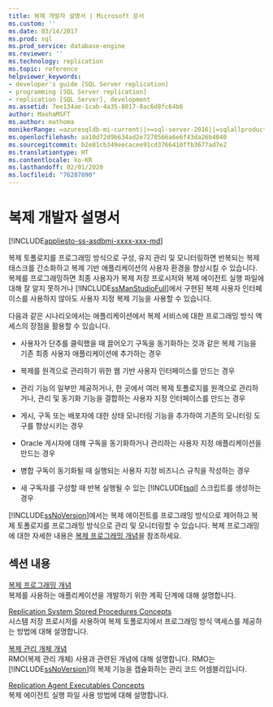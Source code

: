 ```yaml
---
title: 복제 개발자 설명서 | Microsoft 문서
ms.custom: ''
ms.date: 03/14/2017
ms.prod: sql
ms.prod_service: database-engine
ms.reviewer: ''
ms.technology: replication
ms.topic: reference
helpviewer_keywords:
- developer's guide [SQL Server replication]
- programming [SQL Server replication]
- replication [SQL Server], development
ms.assetid: 7ee134ae-1cab-4a35-8017-8ac6d8fc64b6
author: MashaMSFT
ms.author: mathoma
monikerRange: =azuresqldb-mi-current||>=sql-server-2016||=sqlallproducts-allversions
ms.openlocfilehash: aa10d72d9b634ad2e7270566a6e6f43da26b4040
ms.sourcegitcommit: b2e81cb349eecacee91cd3766410ffb3677ad7e2
ms.translationtype: HT
ms.contentlocale: ko-KR
ms.lasthandoff: 02/01/2020
ms.locfileid: "76287890"
---
```

# <a name="replication-developer-documentation"></a>복제 개발자 설명서
[!INCLUDE[appliesto-ss-asdbmi-xxxx-xxx-md](../../../includes/appliesto-ss-asdbmi-xxxx-xxx-md.md)]

  복제 토폴로지를 프로그래밍 방식으로 구성, 유지 관리 및 모니터링하면 반복되는 복제 태스크를 간소화하고 복제 기반 애플리케이션의 사용자 환경을 향상시킬 수 있습니다. 복제를 프로그래밍하면 최종 사용자가 복제 저장 프로시저와 복제 에이전트 실행 파일에 대해 잘 알지 못하거나 [!INCLUDE[ssManStudioFull](../../../includes/ssmanstudiofull-md.md)]에서 구현된 복제 사용자 인터페이스를 사용하지 않아도 사용자 지정 복제 기능을 사용할 수 있습니다.  
  
 다음과 같은 시나리오에서는 애플리케이션에서 복제 서비스에 대한 프로그래밍 방식 액세스의 장점을 활용할 수 있습니다.  
  
-   사용자가 단추를 클릭했을 때 끌어오기 구독을 동기화하는 것과 같은 복제 기능을 기존 최종 사용자 애플리케이션에 추가하는 경우  
  
-   복제를 원격으로 관리하기 위한 웹 기반 사용자 인터페이스를 만드는 경우  
  
-   관리 기능의 일부만 제공하거나, 한 곳에서 여러 복제 토폴로지를 원격으로 관리하거나, 관리 및 동기화 기능을 결합하는 사용자 지정 인터페이스를 만드는 경우  
  
-   게시, 구독 또는 배포자에 대한 상태 모니터링 기능을 추가하여 기존의 모니터링 도구를 향상시키는 경우  
  
-   Oracle 게시자에 대해 구독을 동기화하거나 관리하는 사용자 지정 애플리케이션을 만드는 경우  
  
-   병합 구독이 동기화될 때 실행되는 사용자 지정 비즈니스 규칙을 작성하는 경우  
  
-   새 구독자를 구성할 때 반복 실행될 수 있는 [!INCLUDE[tsql](../../../includes/tsql-md.md)] 스크립트를 생성하는 경우  
  
 [!INCLUDE[ssNoVersion](../../../includes/ssnoversion-md.md)]에서는 복제 에이전트를 프로그래밍 방식으로 제어하고 복제 토폴로지를 프로그래밍 방식으로 관리 및 모니터링할 수 있습니다. 복제 프로그래밍에 대한 자세한 내용은 [복제 프로그래밍 개념](../../../relational-databases/replication/concepts/replication-programming-concepts.md)을 참조하세요.  
  
## <a name="in-this-section"></a>섹션 내용  
 [복제 프로그래밍 개념](../../../relational-databases/replication/concepts/replication-programming-concepts.md)  
 복제를 사용하는 애플리케이션을 개발하기 위한 계획 단계에 대해 설명합니다.  
  
 [Replication System Stored Procedures Concepts](../../../relational-databases/replication/concepts/replication-system-stored-procedures-concepts.md)  
 시스템 저장 프로시저를 사용하여 복제 토폴로지에서 프로그래밍 방식 액세스를 제공하는 방법에 대해 설명합니다.  
  
 [복제 관리 개체 개념](../../../relational-databases/replication/concepts/replication-management-objects-concepts.md)  
 RMO(복제 관리 개체) 사용과 관련된 개념에 대해 설명합니다. RMO는 [!INCLUDE[ssNoVersion](../../../includes/ssnoversion-md.md)]의 복제 기능을 캡슐화하는 관리 코드 어셈블리입니다.  
  
 [Replication Agent Executables Concepts](../../../relational-databases/replication/concepts/replication-agent-executables-concepts.md)  
 복제 에이전트 실행 파일 사용 방법에 대해 설명합니다.  
  
  
  
